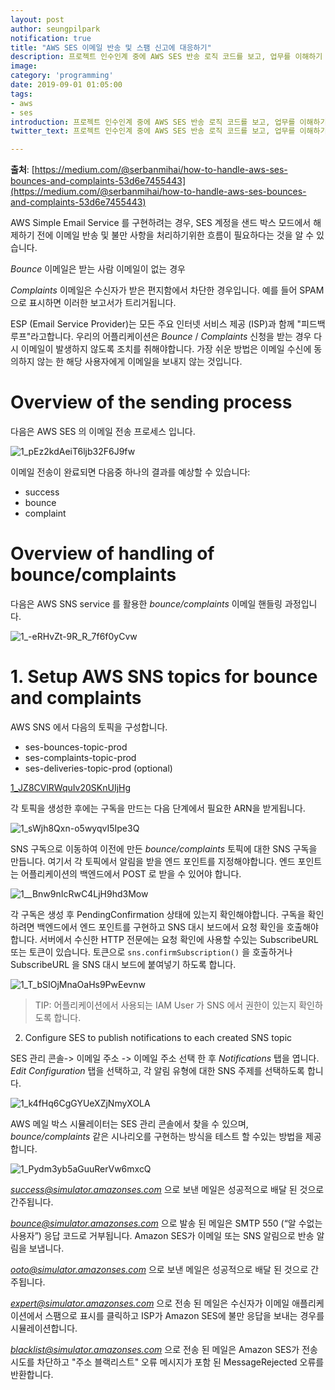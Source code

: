 ```yaml
---
layout: post
author: seungpilpark
notification: true
title: "AWS SES 이메일 반송 및 스팸 신고에 대응하기"
description: 프로젝트 인수인계 중에 AWS SES 반송 로직 코드를 보고, 업무를 이해하기 위해 작성하는 글.
image:
category: 'programming'
date: 2019-09-01 01:05:00
tags:
- aws
- ses
introduction: 프로젝트 인수인계 중에 AWS SES 반송 로직 코드를 보고, 업무를 이해하기 위해 작성하는 글.
twitter_text: 프로젝트 인수인계 중에 AWS SES 반송 로직 코드를 보고, 업무를 이해하기 위해 작성하는 글.

---
```


**출처**: [https://medium.com/@serbanmihai/how-to-handle-aws-ses-bounces-and-complaints-53d6e7455443](https://medium.com/@serbanmihai/how-to-handle-aws-ses-bounces-and-complaints-53d6e7455443)

AWS Simple Email Service 를 구현하려는 경우, SES 계정을 샌드 박스 모드에서 해제하기 전에 이메일 반송 및 불만 사항을 처리하기위한 흐름이 필요하다는 것을 알 수 있습니다.

*Bounce* 이메일은 받는 사람 이메일이 없는 경우  
 
*Complaints* 이메일은 수신자가 받은 편지함에서 차단한 경우입니다. 
예를 들어 SPAM으로 표시하면 이러한 보고서가 트리거됩니다.  

ESP (Email Service Provider)는 모든 주요 인터넷 서비스 제공 (ISP)과 함께 "피드백 루프"라고합니다.
우리의 어플리케이션은 *Bounce* / *Complaints* 신청을 받는 경우 다시 이메일이 발생하지 않도록 조치를 취해야합니다. 가장 쉬운 방법은 이메일 수신에 동의하지 않는 한 해당 사용자에게 이메일을 보내지 않는 것입니다.

# Overview of the sending process

다음은 AWS SES 의 이메일 전송 프로세스 입니다.

![1_pEz2kdAeiT6ljb32F6J9fw](https://user-images.githubusercontent.com/13447690/64315732-da68a280-cfed-11e9-94c9-d6bdee4c86ca.png)

이메일 전송이 완료되면 다음중 하나의 결과를 예상할 수 있습니다:
- success
- bounce
- complaint

# Overview of handling of bounce/complaints

다음은 AWS SNS service 를 활용한 *bounce/complaints* 이메일 핸들링 과정입니다.

![1_-eRHvZt-9R_R_7f6f0yCvw](https://user-images.githubusercontent.com/13447690/64315871-39c6b280-cfee-11e9-9a2f-450b595e20da.png)


# 1. Setup AWS SNS topics for bounce and complaints

AWS SNS 에서 다음의 토픽을 구성합니다.

- ses-bounces-topic-prod
- ses-complaints-topic-prod
- ses-deliveries-topic-prod (optional)

[1_JZ8CVlRWquIv20SKnUIjHg](https://user-images.githubusercontent.com/13447690/64316014-8b6f3d00-cfee-11e9-81d7-03d8ac7f1798.png)

각 토픽을 생성한 후에는 구독을 만드는 다음 단계에서 필요한 ARN을 받게됩니다.

![1_sWjh8Qxn-o5wyqvI5Ipe3Q](https://user-images.githubusercontent.com/13447690/64316025-94f8a500-cfee-11e9-9f69-6cc9f68a89e6.png)

SNS 구독으로 이동하여 이전에 만든 *bounce/complaints* 토픽에 대한 SNS 구독을 만듭니다.
여기서 각 토픽에서 알림을 받을 엔드 포인트를 지정해야합니다. 엔드 포인트는 어플리케이션의 백엔드에서 POST 로 받을 수 있어야 합니다.

![1__Bnw9nIcRwC4LjH9hd3Mow](https://user-images.githubusercontent.com/13447690/64316150-f6b90f00-cfee-11e9-9412-4901aaa82a43.png)

각 구독은 생성 후 PendingConfirmation 상태에 있는지 확인해야합니다. 구독을 확인하려면 백엔드에서 엔드 포인트를 구현하고 SNS 대시 보드에서 요청 확인을 호출해야합니다.
서버에서 수신한 HTTP 전문에는 요청 확인에 사용할 수있는 SubscribeURL 또는 토큰이 있습니다.
토큰으로 `sns.confirmSubscription()` 을 호출하거나 SubscribeURL 을 SNS 대시 보드에 붙여넣기 하도록 합니다.

![1_T_bSIOjMnaOaHs9PwEevnw](https://user-images.githubusercontent.com/13447690/64316270-50b9d480-cfef-11e9-8d29-f6de70b14111.png)

> TIP: 어플리케이션에서 사용되는 IAM User 가 SNS 에서 권한이 있는지 확인하도록 합니다.

2. Configure SES to publish notifications to each created SNS topic

SES 관리 콘솔-> 이메일 주소 -> 이메일 주소 선택 한 후 *Notifications* 탭을 엽니다.
*Edit Configuration* 탭을 선택하고, 각 알림 유형에 대한 SNS 주제를 선택하도록 합니다.

![1_k4fHq6CgGYUeXZjNmyXOLA](https://user-images.githubusercontent.com/13447690/64316531-1270e500-cff0-11e9-8a56-174c734436ab.png)

AWS 메일 박스 시뮬레이터는 SES 관리 콘솔에서 찾을 수 있으며, *bounce/complaints* 같은 시나리오를 구현하는 방식을 테스트 할 수있는 방법을 제공합니다.

![1_Pydm3yb5aGuuRerVw6mxcQ](https://user-images.githubusercontent.com/13447690/64316654-6c71aa80-cff0-11e9-986f-5a2fe89e2c23.png)

*success@simulator.amazonses.com* 으로 보낸 메일은 성공적으로 배달 된 것으로 간주됩니다.

*bounce@simulator.amazonses.com* 으로 발송 된 메일은 SMTP 550 (“알 수없는 사용자”) 응답 코드로 거부됩니다. Amazon SES가 이메일 또는 SNS 알림으로 반송 알림을 보냅니다.

*ooto@simulator.amazonses.com* 으로 보낸 메일은 성공적으로 배달 된 것으로 간주됩니다.

*expert@simulator.amazonses.com* 으로 전송 된 메일은 수신자가 이메일 애플리케이션에서 스팸으로 표시를 클릭하고 ISP가 Amazon SES에 불만 응답을 보내는 경우를 시뮬레이션합니다.

*blacklist@simulator.amazonses.com* 으로 전송 된 메일은 Amazon SES가 전송 시도를 차단하고 "주소 블랙리스트" 오류 메시지가 포함 된 MessageRejected 오류를 반환합니다.




